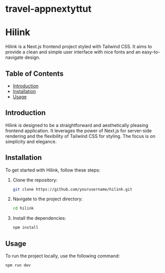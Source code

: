 # travel-appnextyttut

# Hilink

Hilink is a Next.js frontend project styled with Tailwind CSS. It aims to provide a clean and simple user interface with nice fonts and an easy-to-navigate design.

## Table of Contents

- [Introduction](#introduction)
- [Installation](#installation)
- [Usage](#usage)

## Introduction

Hilink is designed to be a straightforward and aesthetically pleasing frontend application. It leverages the power of Next.js for server-side rendering and the flexibility of Tailwind CSS for styling. The focus is on simplicity and elegance.

## Installation

To get started with Hilink, follow these steps:

1. Clone the repository:
    ```sh
    git clone https://github.com/yourusername/hilink.git
    ```

2. Navigate to the project directory:
    ```sh
    cd hilink
    ```

3. Install the dependencies:
    ```sh
    npm install
    ```

## Usage

To run the project locally, use the following command:

```sh
npm run dev
